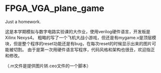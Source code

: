 # FPGA_VGA_plane_game
Just a homework.

这是本学期模拟与数字电路实验课的大作业，使用verilog硬件语言，开发板是Xilinx Nexys4。
粗略的写了一个飞机大战小游戏，但还是有mygame.v是顶层模块，但是整个程序的reset功能还是有bug，在每次reset的时候显示出来的图片可能被切割。
由于是第一次用硬件语言写程序，代码风格和架构也很丑，欢迎指正和修改。

（.m文件是提供图片转.ceo文件的一个脚本）
